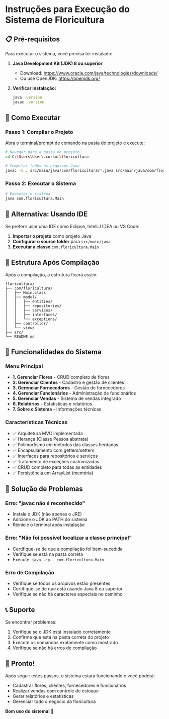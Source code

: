 # Instruções para Execução do Sistema de Floricultura

## 📋 Pré-requisitos

Para executar o sistema, você precisa ter instalado:

1. **Java Development Kit (JDK) 8 ou superior**
   - Download: https://www.oracle.com/java/technologies/downloads/
   - Ou use OpenJDK: https://openjdk.org/

2. **Verificar instalação:**
   ```bash
   java -version
   javac -version
   ```

## 🚀 Como Executar

### Passo 1: Compilar o Projeto

Abra o terminal/prompt de comando na pasta do projeto e execute:

```bash
# Navegar para a pasta do projeto
cd C:\Users\User\.cursor\floricultura

# Compilar todos os arquivos Java
javac -d . src/main/java/com/floricultura/*.java src/main/java/com/floricultura/**/*.java
```

### Passo 2: Executar o Sistema

```bash
# Executar o sistema
java com.floricultura.Main
```

## 🔧 Alternativa: Usando IDE

Se preferir usar uma IDE como Eclipse, IntelliJ IDEA ou VS Code:

1. **Importar o projeto** como projeto Java
2. **Configurar o source folder** para `src/main/java`
3. **Executar a classe** `com.floricultura.Main`

## 📁 Estrutura Após Compilação

Após a compilação, a estrutura ficará assim:

```
floricultura/
├── com/floricultura/
│   ├── Main.class
│   ├── model/
│   │   ├── entities/
│   │   ├── repositories/
│   │   ├── services/
│   │   ├── interfaces/
│   │   └── exceptions/
│   ├── controller/
│   └── view/
├── src/
└── README.md
```

## 🎯 Funcionalidades do Sistema

### Menu Principal
- **1. Gerenciar Flores** - CRUD completo de flores
- **2. Gerenciar Clientes** - Cadastro e gestão de clientes
- **3. Gerenciar Fornecedores** - Gestão de fornecedores
- **4. Gerenciar Funcionários** - Administração de funcionários
- **5. Gerenciar Vendas** - Sistema de vendas integrado
- **6. Relatórios** - Estatísticas e relatórios
- **7. Sobre o Sistema** - Informações técnicas

### Características Técnicas
- ✅ Arquitetura MVC implementada
- ✅ Herança (Classe Pessoa abstrata)
- ✅ Polimorfismo em métodos das classes herdadas
- ✅ Encapsulamento com getters/setters
- ✅ Interfaces para repositórios e serviços
- ✅ Tratamento de exceções customizadas
- ✅ CRUD completo para todas as entidades
- ✅ Persistência em ArrayList (memória)

## 🐛 Solução de Problemas

### Erro: "javac não é reconhecido"
- Instale o JDK (não apenas o JRE)
- Adicione o JDK ao PATH do sistema
- Reinicie o terminal após instalação

### Erro: "Não foi possível localizar a classe principal"
- Certifique-se de que a compilação foi bem-sucedida
- Verifique se está na pasta correta
- Execute: `java -cp . com.floricultura.Main`

### Erro de Compilação
- Verifique se todos os arquivos estão presentes
- Certifique-se de que está usando Java 8 ou superior
- Verifique se não há caracteres especiais no caminho

## 📞 Suporte

Se encontrar problemas:
1. Verifique se o JDK está instalado corretamente
2. Confirme que está na pasta correta do projeto
3. Execute os comandos exatamente como mostrado
4. Verifique se não há erros de compilação

## 🎉 Pronto!

Após seguir estes passos, o sistema estará funcionando e você poderá:
- Cadastrar flores, clientes, fornecedores e funcionários
- Realizar vendas com controle de estoque
- Gerar relatórios e estatísticas
- Gerenciar todo o negócio da floricultura

**Bom uso do sistema! 🌹**
